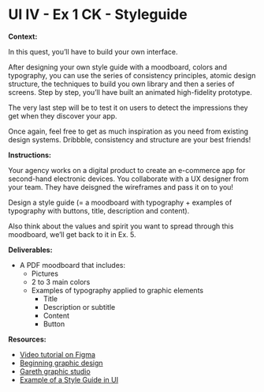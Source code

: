 # UI IV - Ex 1 CK - Styleguide

**Context:** 

In this quest, you’ll have to build your own interface. 

After designing your own style guide with a moodboard, colors and typography, you can use the series of consistency principles, atomic design structure, the techniques to build you own library and then a series of screens. Step by step, you’ll have built an animated high-fidelity prototype. 

The very last step will be to test it on users to detect the impressions they get when they discover your app. 

Once again, feel free to get as much inspiration as you need from existing design systems. Dribbble, consistency and structure are your best friends!

**Instructions:** 

Your agency works on a digital product to create an e-commerce app for second-hand electronic devices. You collaborate with a UX designer from your team. They have deisgned the wireframes and pass it on to you! 

Design a style guide (= a moodboard with typography + examples of typography with buttons, title, description and content). 

Also think about the values and spirit you want to spread through this moodboard, we’ll get back to it in Ex. 5.

**Deliverables:** 

- A PDF moodboard that includes:
    - Pictures
    - 2 to 3 main colors
    - Examples of typography applied to graphic elements
        - Title
        - Description or subtitle
        - Content
        - Button
        

**Resources:** 

- [Video tutorial on Figma](https://www.youtube.com/watch?v=FTFaQWZBqQ8)
- [Beginning graphic design](https://edu.gcfglobal.org/en/beginning-graphic-design/)
- [Gareth graphic studio](https://www.youtube.com/c/GarethDavidStudio)
- [Example of a Style Guide in UI](https://www.pinterest.pt/pin/454019206175050454/)
